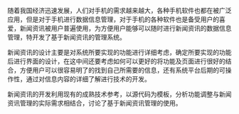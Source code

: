 
  随着我国经济迅速发展，人们对手机的需求越来越大，各种手机软件也都在被广泛应用，但是对于手机进行数据信息管理，对于手机的各种软件也是备受用户的喜爱，新闻资讯被用户普遍使用，为方便用户能够可以随时进行新闻资讯的数据信息管理，特开发了基于新闻资讯的管理系统。

  新闻资讯的设计主要是对系统所要实现的功能进行详细考虑，确定所要实现的功能后进行界面的设计，在这中间还要考虑如何可以更好的将功能及页面进行很好的结合，方便用户可以很容易明了的找到自己所需要的信息，还有系统平台后期的可操作性，通过对信息内容的详细了解进行技术的开发。

  新闻资讯的开发利用现有的成熟技术参考，以源代码为模板，分析功能调整与新闻资讯管理的实际需求相结合，讨论了基于新闻资讯管理的使用。 
